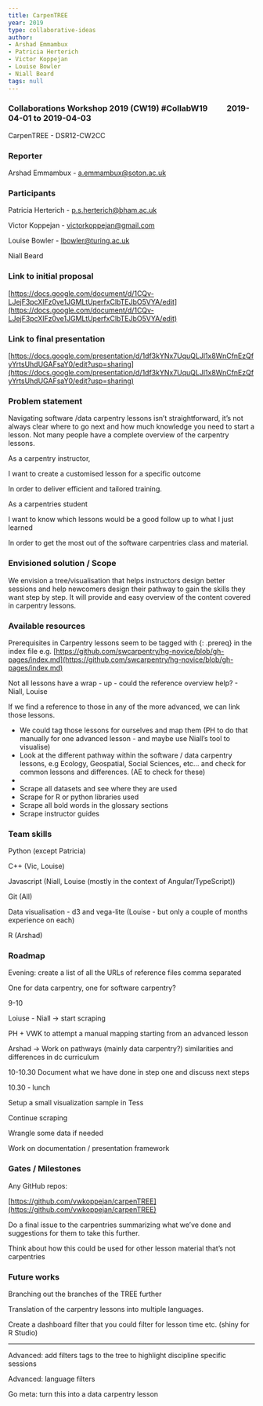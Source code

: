 ```yaml
---
title: CarpenTREE
year: 2019
type: collaborative-ideas
author:
- Arshad Emmambux
- Patricia Herterich
- Victor Koppejan
- Louise Bowler
- Niall Beard
tags: null
---
```

### Collaborations Workshop 2019 (CW19) #CollabW19          2019-04-01 to 2019-04-03

CarpenTREE - DSR12-CW2CC


### **Reporter**

Arshad Emmambux - a.emmambux@soton.ac.uk


### **Participants**

Patricia Herterich - [p.s.herterich@bham.ac.uk](mailto:p.s.herterich@bham.ac.uk) 

Victor Koppejan - [victorkoppejan@gmail.com](mailto:victorkoppejan@gmail.com)

Louise Bowler - [lbowler@turing.ac.uk](mailto:lbowler@turing.ac.uk)

Niall Beard


### Link to initial proposal

[https://docs.google.com/document/d/1CQv-LJejF3pcXIFz0ve1JGMLtUperfxClbTEJbO5VYA/edit](https://docs.google.com/document/d/1CQv-LJejF3pcXIFz0ve1JGMLtUperfxClbTEJbO5VYA/edit)


### Link to final presentation

[https://docs.google.com/presentation/d/1df3kYNx7UquQLJl1x8WnCfnEzQfyYrtsUhdUGAFsaY0/edit?usp=sharing](https://docs.google.com/presentation/d/1df3kYNx7UquQLJl1x8WnCfnEzQfyYrtsUhdUGAFsaY0/edit?usp=sharing) 


### Problem statement

Navigating software /data carpentry lessons isn’t straightforward, it’s not always clear where to go next and how much knowledge you need to start a lesson. Not many people have a complete overview of the carpentry lessons. 

As a carpentry instructor, 

I want to create a customised lesson for a specific outcome 

In order to deliver efficient and tailored training.

As a carpentries student

I want to know which lessons would be a good follow up to what I just learned

In order to get the most out of the software carpentries class and material.


### Envisioned solution / Scope

We envision a tree/visualisation that helps instructors design better sessions and help newcomers design their pathway to gain the skills they want step by step. It will provide and easy overview of the content covered in carpentry lessons.


### Available resources

Prerequisites in Carpentry lessons seem to be tagged with {: .prereq} in the index file e.g. [https://github.com/swcarpentry/hg-novice/blob/gh-pages/index.md](https://github.com/swcarpentry/hg-novice/blob/gh-pages/index.md)

Not all lessons have a wrap - up - could the reference overview help? - Niall, Louise

If we find a reference to those in any of the more advanced, we can link those lessons.



*   We could tag those lessons for ourselves and map them (PH to do that manually for one advanced lesson - and maybe use Niall’s tool to visualise)
*   Look at the different pathway within the software / data carpentry lessons, e.g Ecology, Geospatial, Social Sciences, etc… and check for common lessons and differences. (AE to check for these)
*   
*   Scrape all datasets and see where they are used
*   Scrape for R or python libraries used
*   Scrape all bold words in the glossary sections
*   Scrape instructor guides


### Team skills

Python (except Patricia)

C++ (Vic, Louise)

Javascript (Niall, Louise (mostly in the context of Angular/TypeScript))

Git (All)

Data visualisation - d3 and vega-lite (Louise - but only a couple of months experience on each)

R (Arshad)


### Roadmap

Evening: create a list of all the URLs of reference files comma separated 

One for data carpentry, one for software carpentry?

9-10

Loiuse - Niall -> start scraping

PH + VWK to attempt a manual mapping starting from an advanced lesson

Arshad -> Work on pathways (mainly data carpentry?) similarities and differences in dc curriculum

10-10.30 Document what we have done in step one and discuss next steps

10.30 - lunch 

Setup a small visualization sample in Tess

Continue scraping

Wrangle some data if needed

Work on documentation / presentation framework


### Gates / Milestones

Any GitHub repos:

[https://github.com/vwkoppejan/carpenTREE](https://github.com/vwkoppejan/carpenTREE) 

Do a final issue to the carpentries summarizing what we’ve done and suggestions for them to take this further.

Think about how this could be used for other lesson material that’s not carpentries


### Future works

Branching out the branches of the TREE further

Translation of the carpentry lessons into multiple languages.

Create a dashboard filter that you could filter for lesson time etc. (shiny for R Studio)

---

Advanced: add filters tags to the tree to highlight discipline specific sessions

Advanced: language filters

Go meta: turn this into a data carpentry lesson

